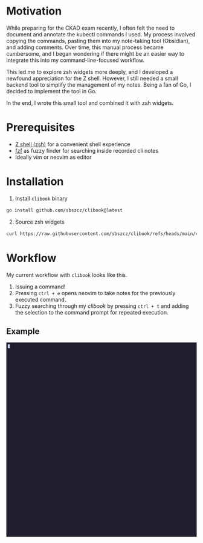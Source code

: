 # Motivation

While preparing for the CKAD exam recently, I often felt the need to document and annotate the kubectl commands I used. My process involved copying the commands, pasting them into my note-taking tool (Obsidian), and adding comments. Over time, this manual process became cumbersome, and I began wondering if there might be an easier way to integrate this into my command-line-focused workflow.

This led me to explore zsh widgets more deeply, and I developed a newfound appreciation for the Z shell. However, I still needed a small backend tool to simplify the management of my notes. Being a fan of Go, I decided to implement the tool in Go.

In the end, I wrote this small tool and combined it with zsh widgets.

# Prerequisites

- [Z shell (zsh)](https://www.zsh.org) for a convenient shell experience
- [fzf](https://github.com/junegunn/fzf) as fuzzy finder for searching inside recorded cli notes
- Ideally vim or neovim as editor

# Installation

1. Install `clibook` binary

```bash
go install github.com/sbszcz/clibook@latest
```

2. Source zsh widgets

```bash
curl https://raw.githubusercontent.com/sbszcz/clibook/refs/heads/main/clibook-zsh-widgets.zsh -o clibook.zsh && source clibook.zsh
```

# Workflow

My current workflow with `clibook` looks like this.

1. Issuing a command!
1. Pressing `ctrl + e` opens neovim to take notes for the previously executed command.
1. Fuzzy searching through my _clibook_ by pressing `ctrl + t` and adding the selection to the command prompt for repeated execution.

## Example

![](clibook.gif)
